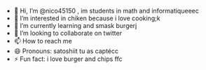 - 👋 Hi, I’m @nico45150 , im students in math and informatiqueeec
- 👀 I’m interested in chiken because i love cooking;k
- 🌱 I’m currently learning and smask burgerj
- 💞️ I’m looking to collaborate on twitter 
- 📫 How to reach me 
- 😄 Pronouns: satoshiit tu as captécc
- ⚡ Fun fact: i love burger and chips
ffc
<!---
nico45150/nico45150 is a ✨ special ✨ repository because its `README.md` (this file) appears on your GitHub profile.
You can click the Preview link to take a look at your changes.
--->
